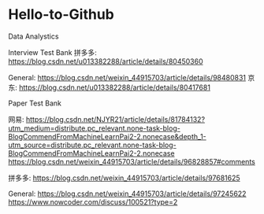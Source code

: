 # Hello-to-Github

Data Analystics



Interview Test Bank
拼多多: https://blog.csdn.net/u013382288/article/details/80450360

General: https://blog.csdn.net/weixin_44915703/article/details/98480831
京东: https://blog.csdn.net/u013382288/article/details/80417681



Paper Test Bank

网易: https://blog.csdn.net/NJYR21/article/details/81784132?utm_medium=distribute.pc_relevant.none-task-blog-BlogCommendFromMachineLearnPai2-2.nonecase&depth_1-utm_source=distribute.pc_relevant.none-task-blog-BlogCommendFromMachineLearnPai2-2.nonecase
       https://blog.csdn.net/weixin_44915703/article/details/96828857#comments

拼多多: https://blog.csdn.net/weixin_44915703/article/details/97681625

General: https://blog.csdn.net/weixin_44915703/article/details/97245622
         https://www.nowcoder.com/discuss/100521?type=2

